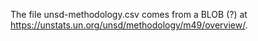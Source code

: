 The file unsd-methodology.csv comes from a BLOB (?) at https://unstats.un.org/unsd/methodology/m49/overview/.

